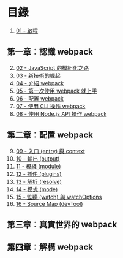 # 目錄

1. [01 - 啟程](./01-preface/README.md)

## 第一章：認識 webpack

2. [02 - JavaScript 的模組化之路](./02-history-of-js-module/README.md)
3. [03 - 新技術的崛起](./03-new-tech/README.md)
4. [04 - 介紹 webpack](./04-introduction/README.md)
5. [05 - 第一次使用 webpack 就上手](./05-first-webpack/README.md)
6. [06 - 配置 webpack](./06-config-webpack/README.md)
7. [07 - 使用 CLI 操作 webpack](./07-use-cli/README.md)
8. [08 - 使用 Node.js API 操作 webpack](./08-use-node-api/README.md)

## 第二章：配置 webpack

9. [09 - 入口 (entry) 與 context](./09-entry/README.md)
10. [10 - 輸出 (output)](./10-output/README.md)
11. [11 - 模組 (module)](./11-module/README.md)
12. [12 - 插件 (plugins)]()
13. [13 - 解析 (resolve)]()
14. [14 - 模式 (mode)]()
15. [15 - 監聽 (watch) 與 watchOptions]()
16. [16 - Source Map (devTool)]()

## 第三章：真實世界的 webpack

## 第四章：解構 webpack
